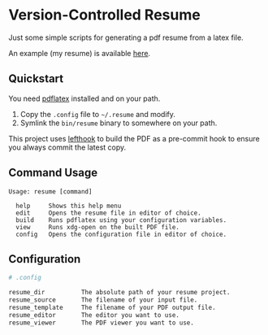 # Version-Controlled Resume

Just some simple scripts for generating a pdf resume from a latex file.

An example (my resume) is available [here](//resume.powers.dev).

## Quickstart

You need [pdflatex](//linux.die.net/man/1/pdflatex) installed and on your path.

1. Copy the `.config` file to `~/.resume` and modify.
2. Symlink the `bin/resume` binary to somewhere on your path.

This project uses [lefthook](//github.com/evilmartians/lefthook) to build the PDF as a pre-commit hook to ensure you always commit the latest copy.

## Command Usage

```
Usage: resume [command]

  help     Shows this help menu
  edit     Opens the resume file in editor of choice. 
  build    Runs pdflatex using your configuration variables.
  view     Runs xdg-open on the built PDF file.
  config   Opens the configuration file in editor of choice.
```

## Configuration

```bash
# .config

resume_dir			The absolute path of your resume project.
resume_source		The filename of your input file.
resume_template		The filename of your PDF output file.
resume_editor		The editor you want to use.
resume_viewer		The PDF viewer you want to use.
```
